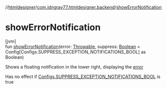 //[htmldesigner](../../index.md)/[com.jdngray77.htmldesigner.backend](index.md)/[showErrorNotification](show-error-notification.md)

# showErrorNotification

[jvm]\
fun [showErrorNotification](show-error-notification.md)(error: [Throwable](https://kotlinlang.org/api/latest/jvm/stdlib/kotlin/-throwable/index.html), suppress: [Boolean](https://kotlinlang.org/api/latest/jvm/stdlib/kotlin/-boolean/index.html) = Config[Configs.SUPPRESS_EXCEPTION_NOTIFICATIONS_BOOL] as Boolean)

Shows a floating notification in the lower right, displaying the [error](show-error-notification.md)

Has no effect if [Configs.SUPPRESS_EXCEPTION_NOTIFICATIONS_BOOL](../com.jdngray77.htmldesigner.backend.data.config/-configs/-s-u-p-p-r-e-s-s_-e-x-c-e-p-t-i-o-n_-n-o-t-i-f-i-c-a-t-i-o-n-s_-b-o-o-l/index.md) is true
